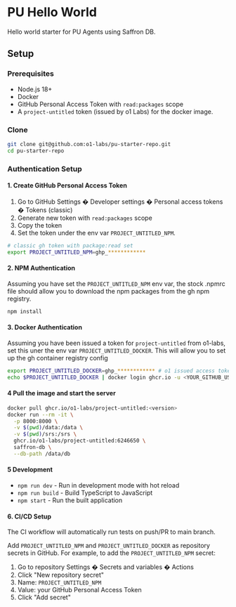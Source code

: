 # PU Hello World

Hello world starter for PU Agents using Saffron DB.

## Setup

### Prerequisites

- Node.js 18+
- Docker
- GitHub Personal Access Token with `read:packages` scope
- A `project-untitled` token (issued by o1 Labs) for the docker image.

### Clone
```bash
git clone git@github.com:o1-labs/pu-starter-repo.git
cd pu-starter-repo
```

### Authentication Setup

#### 1. Create GitHub Personal Access Token

1. Go to GitHub Settings � Developer settings � Personal access tokens � Tokens (classic)
2. Generate new token with `read:packages` scope
3. Copy the token
4. Set the token under the env var `PROJECT_UNTITLED_NPM`.
```bash
# classic gh token with package:read set
export PROJECT_UNTITLED_NPM=ghp_************
```

#### 2. NPM Authentication

Assuming you have set the `PROJECT_UNTITLED_NPM` env var, the stock .npmrc file should allow you to download the npm packages
from the gh npm registry.

```bash
npm install
```

#### 3. Docker Authentication

Assuming you have been issued a token for `project-untitled` from o1-labs, set this uner the env var `PROJECT_UNTITLED_DOCKER`.
This will allow you to set up the gh container registry config

```bash
export PROJECT_UNTITLED_DOCKER=ghp_************ # o1 issued access token for docker registry access
echo $PROJECT_UNTITLED_DOCKER | docker login ghcr.io -u <YOUR_GITHUB_USERNAME> --password-stdin
```

#### 4 Pull the image and start the server

```bash
docker pull ghcr.io/o1-labs/project-untitled:<version>
docker run --rm -it \
  -p 8000:8000 \
  -v $(pwd)/data:/data \
  -v $(pwd)/srs:/srs \
  ghcr.io/o1-labs/project-untitled:6246650 \
  saffron-db \
  --db-path /data/db
```

#### 5 Development

- `npm run dev` - Run in development mode with hot reload
- `npm run build` - Build TypeScript to JavaScript
- `npm start` - Run the built application

#### 6. CI/CD Setup

The CI workflow will automatically run tests on push/PR to main branch.

Add `PROJECT_UNTITLED_NPM` and `PROJECT_UNTITLED_DOCKER` as repository secrets in GitHub.
For example, to add the `PROJECT_UNTITLED_NPM` secret:

1. Go to repository Settings � Secrets and variables � Actions
2. Click "New repository secret"
3. Name: `PROJECT_UNTITLED_NPM`
4. Value: your GitHub Personal Access Token
5. Click "Add secret"
